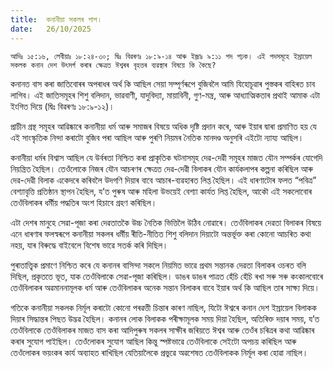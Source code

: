 ```yaml
---
title:  কনানীয়া সকলৰ পাপ।
date:   26/10/2025
---
```


`আদিঃ ১৫:১৬, লেবীয়াঃ ১৮:২৪-৩০; দ্বিঃ বিৱৰণঃ ১৮:৯-১৪ আৰু ইজ্ৰাঃ ৯:১১ পদ পঢ়ক। এই পদসমূহে ইস্ৰায়েল সকলক কনান দেশ উৎসৰ্গ কৰাৰ ক্ষেত্ৰত ঈশ্বৰৰ বৃহত্তৰ ব্যৱস্থাৰ বিষয়ে কি কৈছে?`

কনানত বাস কৰা জাতিবোৰৰ অপৰাধৰ অৰ্থ কি আছিল সেয়া সম্পূৰ্ণৰূপে বুজিবলৈ আমি যিহোচূৱাৰ পুস্তকৰ বাহিৰত চাব লাগিব। এই জাতিসমূহৰ শিশু বলিদান, ভাৱবাণী, যাদুবিদ্যা, মায়াবিনী, গুণ-মন্ত্ৰ, আৰু আধ্যাত্মিকতাৰ প্ৰথাই আমাক এটা ইংগিত দিয়ে (দ্বিঃ বিৱৰণঃ ১৮:৯-১২)।

প্ৰাচীন গ্ৰন্থ সমূহৰ আৱিষ্কাৰে কনানীয়া ধৰ্ম আৰু সমাজৰ বিষয়ে অধিক দৃষ্টি প্ৰদান কৰে, আৰু ইয়াৰ দ্বাৰা প্ৰমাণিত হয় যে এই সাংস্কৃতিক নিন্দা কৰাটো বুজিব পৰা আছিল আৰু পুৰণি নিয়মৰ নৈতিক মানদণ্ড অনুসৰি এইটো ন্যায্য আছিল।

কনানীয়া ধৰ্মৰ বিশ্বাস আছিল যে উৰ্বৰতা নিশ্চিত কৰা প্ৰাকৃতিক ঘটনাসমূহ দেৱ-দেৱী সমূহৰ মাজত যৌন সম্পৰ্কৰ যোগেদি নিয়ন্ত্ৰিত হৈছিল। তেওঁলোকে নিজৰ যৌন আচৰণৰ ক্ষেত্ৰত দেৱ-দেৱী বিলাকৰ যৌন কাৰ্যকলাপৰ কল্পনা কৰিছিল আৰু দেৱ-দেৱী বিলাক একেদৰে কৰিবলৈ উদগণি দিয়াৰ বাবে আচাৰ-ব্যৱহাৰত লিপ্ত হৈছিল। এই ধাৰণাটোৰ ফলত “পবিত্ৰ” বেশ্যাবৃত্তি প্ৰতিষ্ঠান স্থাপন হৈছিল, য’ত পুৰুষ আৰু মহিলা উভয়েই বেশ্যা কাৰ্যত লিপ্ত হৈছিল, আকৌ এই সকলোবোৰ তেওঁবিলাকৰ ধর্মীয় পদ্ধতিৰ অংশ হিচাবে গ্ৰহণ কৰিছিল।

এটা দেশৰ মানুহে সেৱা-পূজা কৰা দেৱতাতকৈ উচ্চ নৈতিক ভিত্তিলৈ উঠিব নোৱাৰে। তেওঁবিলাকৰ দেৱতা বিলাকৰ বিষয়ে এনে ধাৰণাৰ ফলস্বৰূপে কনানীয়া সকলৰ ধর্মীয় ৰীতি-নীতিত শিশু বলিদান দিয়াটো অন্তৰ্ভূক্ত কৰা কোনো আচৰিত কথা নহয়, যাৰ বিৰুদ্ধে বাইবেলে বিশেষ ভাৱে সতৰ্ক কৰি দিছিল।

পুৰাতাত্ত্বিক প্ৰমাণে নিশ্চিত কৰে যে কনানৰ বাসিন্দা সকলে নিয়মিত ভাৱে প্ৰথম সন্তানক দেৱতা বিলাকৰ ওচৰত বলি দিছিল, প্ৰকৃততে ভূত, যাক তেওঁবিলাকে সেৱা-পূজা কৰিছিল। ডাঙৰ ডাঙৰ পাত্ৰত হেঁচি হেঁচি ৰখা সৰু সৰু কংকালবোৰে তেওঁবিলাকৰ অৱমাননামূলক ধৰ্ম আৰু তেওঁবিলাকৰ অনেক সন্তান বিলাকৰ বাবে ইয়াৰ অৰ্থ কি আছিল তাৰ সাক্ষ্য দিয়ে।

গতিকে কনানীয়া সকলক নিৰ্মূল কৰাটো কোনো পৰৱত্তী চিন্তাৰ কাৰণ নাছিল, যিটো ঈশ্বৰে কনান দেশ ইস্ৰায়েল বিলাকক দিয়াৰ সিদ্ধান্তৰ পিছত উদ্ভৱ হৈছিল। কনানৰ লোক বিলাকক পৰীক্ষামূলক সময় দিয়া হৈছিল, অতিৰিক্ত দয়াৰ সময়, য’ত তেওঁবিলাকে তেওঁবিলাকৰ মাজত বাস কৰা আদিপুৰুষ সকলৰ সাক্ষীৰ জৰিয়তে ঈশ্বৰ আৰু তেওঁৰ চৰিত্ৰৰ কথা আৱিষ্কাৰ কৰাৰ সুযোগ পাইছিল। তেওঁলোকৰ সুযোগ আছিল কিন্তু স্পষ্টভাৱে তেওঁবিলাকে সেইটো অপচয় কৰিছিল আৰু তেওঁলোকৰ ভয়ংকৰ কাৰ্য অব্যাহত ৰাখিছিল যেতিয়ালৈকে প্ৰভুৱে অৱশেষত তেওঁবিলাকক নিৰ্মূল কৰা হোৱা নাছিল।